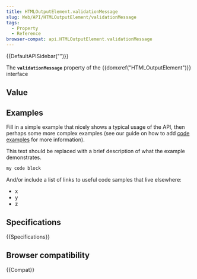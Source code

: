 ```yaml
---
title: HTMLOutputElement.validationMessage
slug: Web/API/HTMLOutputElement/validationMessage
tags:
  - Property
  - Reference
browser-compat: api.HTMLOutputElement.validationMessage
---
```

{{DefaultAPISidebar("")}}

The **`validationMessage`** property of the {{domxref("HTMLOutputElement")}} interface 

## Value



## Examples

Fill in a simple example that nicely shows a typical usage of the API, then perhaps some more complex examples (see our guide on how to add [code examples](/en-US/docs/MDN/Contribute/Structures/Code_examples) for more information).

This text should be replaced with a brief description of what the example demonstrates.

```js
my code block
```

And/or include a list of links to useful code samples that live elsewhere:

*   x
*   y
*   z

## Specifications

{{Specifications}}

## Browser compatibility

{{Compat}}


